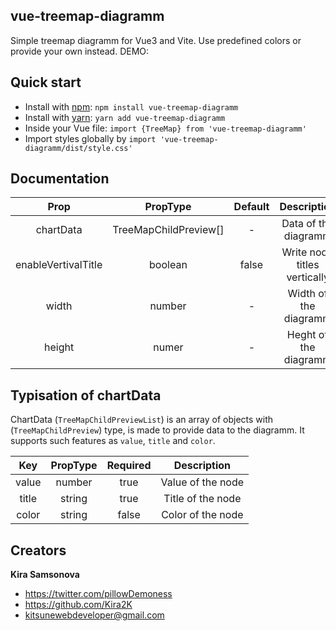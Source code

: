 ## vue-treemap-diagramm

Simple treemap diagramm for Vue3 and Vite. Use predefined colors or provide your own instead. DEMO:

## Quick start

- Install with [npm](https://www.npmjs.com/): `npm install vue-treemap-diagramm`
- Install with [yarn](https://yarnpkg.com/): `yarn add vue-treemap-diagramm`
- Inside your Vue file: `import {TreeMap} from 'vue-treemap-diagramm'`
- Import styles globally by `import 'vue-treemap-diagramm/dist/style.css'`

## Documentation

|         Prop        |        PropType       | Default |          Description          |
|:-------------------:|:---------------------:|:-------:|:-----------------------------:|
|      chartData      | TreeMapChildPreview[] |    -    |      Data of the diagramm     |
| enableVertivalTitle |        boolean        |  false  | Write node titles vertically  |
|        width        |         number        |    -    |     Width of the diagramm     |
|        height       |         numer         |    -    |     Heght of the diagramm     |

## Typisation of chartData

ChartData (`TreeMapChildPreviewList`) is an array of objects with (`TreeMapChildPreview`) type, is made to provide data to the diagramm. It supports such features as `value`, `title` and `color`.

|  Key  | PropType | Required |     Description    |
|:-----:|:--------:|:--------:|:------------------:|
| value |  number  |   true   |  Value of the node |
| title |  string  |   true   | Title of the node  |
| color |  string  |   false  |  Color of the node |

## Creators

**Kira Samsonova**

- <https://twitter.com/pillowDemoness>
- <https://github.com/Kira2K>
- kitsunewebdeveloper@gmail.com
